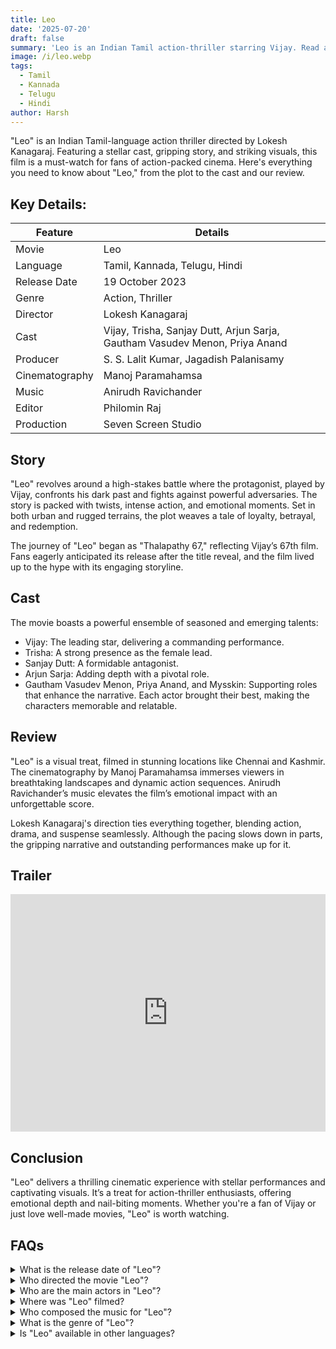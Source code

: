 ```yaml
---
title: Leo
date: '2025-07-20'
draft: false
summary: 'Leo is an Indian Tamil action-thriller starring Vijay. Read about its story, cast, review, and why this film is a must-watch for action lovers!'
image: /i/leo.webp
tags:
  - Tamil
  - Kannada
  - Telugu
  - Hindi
author: Harsh
---
```


"Leo" is an Indian Tamil-language action thriller directed by Lokesh Kanagaraj. Featuring a stellar cast, gripping story, and striking visuals, this film is a must-watch for fans of action-packed cinema. Here's everything you need to know about "Leo," from the plot to the cast and our review.

## Key Details:

| Feature        | Details                                                                     |
| -------------- | --------------------------------------------------------------------------- |
| Movie          | Leo                                                                         |
| Language       | Tamil, Kannada, Telugu, Hindi                                               |
| Release Date   | 19 October 2023                                                             |
| Genre          | Action, Thriller                                                            |
| Director       | Lokesh Kanagaraj                                                            |
| Cast           | Vijay, Trisha, Sanjay Dutt, Arjun Sarja, Gautham Vasudev Menon, Priya Anand |
| Producer       | S. S. Lalit Kumar, Jagadish Palanisamy                                      |
| Cinematography | Manoj Paramahamsa                                                           |
| Music          | Anirudh Ravichander                                                         |
| Editor         | Philomin Raj                                                                |
| Production     | Seven Screen Studio                                                         |

## Story

"Leo" revolves around a high-stakes battle where the protagonist, played by Vijay, confronts his dark past and fights against powerful adversaries. The story is packed with twists, intense action, and emotional moments. Set in both urban and rugged terrains, the plot weaves a tale of loyalty, betrayal, and redemption.

The journey of "Leo" began as "Thalapathy 67," reflecting Vijay’s 67th film. Fans eagerly anticipated its release after the title reveal, and the film lived up to the hype with its engaging storyline.

## Cast

The movie boasts a powerful ensemble of seasoned and emerging talents:

- Vijay: The leading star, delivering a commanding performance.
- Trisha: A strong presence as the female lead.
- Sanjay Dutt: A formidable antagonist.
- Arjun Sarja: Adding depth with a pivotal role.
- Gautham Vasudev Menon, Priya Anand, and Mysskin: Supporting roles that enhance the narrative.
  Each actor brought their best, making the characters memorable and relatable.

## Review

"Leo" is a visual treat, filmed in stunning locations like Chennai and Kashmir. The cinematography by Manoj Paramahamsa immerses viewers in breathtaking landscapes and dynamic action sequences. Anirudh Ravichander’s music elevates the film’s emotional impact with an unforgettable score.

Lokesh Kanagaraj's direction ties everything together, blending action, drama, and suspense seamlessly. Although the pacing slows down in parts, the gripping narrative and outstanding performances make up for it.

## Trailer

<iframe width="100%" height="380" src="https://www.youtube.com/embed/Po3jStA673E" title={title} frameborder="0" allow="accelerometer; autoplay; clipboard-write; encrypted-media; gyroscope; picture-in-picture; web-share" referrerpolicy="strict-origin-when-cross-origin" allowfullscreen loading="lazy"></iframe>

## Conclusion

"Leo" delivers a thrilling cinematic experience with stellar performances and captivating visuals. It’s a treat for action-thriller enthusiasts, offering emotional depth and nail-biting moments. Whether you're a fan of Vijay or just love well-made movies, "Leo" is worth watching.

## FAQs

<details>
    <summary>What is the release date of "Leo"?</summary>
    <p>"Leo" was released on October 19, 2023.</p>
</details>

<details>
    <summary>Who directed the movie "Leo"?</summary>
    <p>Lokesh Kanagaraj directed the movie.</p>
</details>

<details>
    <summary>Who are the main actors in "Leo"?</summary>
    <p>Vijay, Trisha, Sanjay Dutt, and Arjun Sarja lead the cast.</p>
</details>

<details>
    <summary>Where was "Leo" filmed?</summary>
    <p>Key scenes were filmed in Chennai and Kashmir.</p>
</details>

<details>
    <summary>Who composed the music for "Leo"?</summary>
    <p>Anirudh Ravichander composed the music.</p>
</details>

<details>
    <summary>What is the genre of "Leo"?</summary>
    <p>"Leo" is an action-thriller movie.</p>
</details>

<details>
    <summary>Is "Leo" available in other languages?</summary>
    <p>Yes, it is available in Tamil, Kannada, Telugu, and Hindi.</p>
</details>
